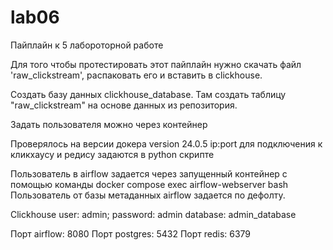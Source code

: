 # lab06
Пайплайн к 5 лабороторной работе


Для того чтобы протестировать этот пайплайн нужно скачать файл 'raw_clickstream', распаковать его и вставить в clickhouse.

Создать базу данных clickhouse_database.
Там создать таблицу "raw_clickstream" на основе данных из репозитория. 

Задать пользователя можно через контейнер

Проверялось на версии докера version 24.0.5
ip:port для подключения к кликхаусу и редису задаются в python скрипте

Пользователь в airflow задается через запущенный контейнер с помощью команды docker compose exec airflow-webserver bash
Пользователь от базы метаданных airflow задается по дефолту.

Clickhouse user: admin; password: admin
database: admin_database

Порт airflow: 8080
Порт postgres: 5432
Порт redis: 6379

